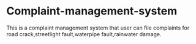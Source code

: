 # Complaint-management-system
This is a complaint management system that user can file complaints for road crack,streetlight fault,waterpipe fault,rainwater damage.
